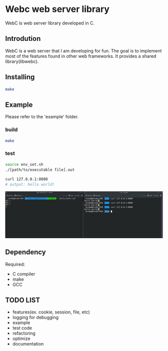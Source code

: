 # Webc web server library
WebC is web server library developed in C.

## Introdution
WebC is a web server that I am developing for fun.
The goal is to implement most of the features found in other web frameworks.
It provides a shared library(libwebc).


## Installing
```bash
make
```

## Example
Please refer to the 'example' folder.

### build
```bash
make
```

### test
```bash
source env_set.sh
./[path/to/executable file].out
```

```bash
curl 127.0.0.1:8080
# output: hello world!
```

![example](./img/example.png)

## Dependency
Required:
- C compiler
- make
- GCC

## TODO LIST
- features(ex. cookie, session, file, etc)
- logging for debugging
- example
- test code
- refactoring
- optimize
- documentation
